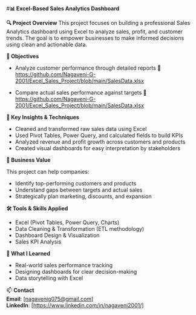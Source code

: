 #**📊 Excel-Based Sales Analytics Dashboard**

**🔍 Project Overview**
This project focuses on building a professional Sales Analytics dashboard using Excel to analyze sales, profit, and customer trends. The goal is to empower businesses to make informed decisions using clean and actionable data.  

**🎯 Objectives**
- Analyze customer performance through detailed reports 📄 https://github.com/Nagaveni-G-2001/Excel_Sales_Project/blob/main/SalesData.xlsx

- Compare actual sales performance against targets 📄 https://github.com/Nagaveni-G-2001/Excel_Sales_Project/blob/main/SalesData.xlsx


**📌 Key Insights & Techniques**  
- Cleaned and transformed raw sales data using Excel  
- Used Pivot Tables, Power Query, and calculated fields to build KPIs  
- Analyzed revenue and profit growth across customers and products  
- Created visual dashboards for easy interpretation by stakeholders  

**💼 Business Value**

This project can help companies:  
- Identify top-performing customers and products  
- Understand gaps between targets and actual sales  
- Strategically plan marketing, discounts, and expansion  

**🛠️ Tools & Skills Applied**
- Excel (Pivot Tables, Power Query, Charts)  
- Data Cleaning & Transformation (ETL methodology)  
- Dashboard Design & Visualization  
- Sales KPI Analysis  

**🧠 What I Learned** 
- Real-world sales performance tracking  
- Designing dashboards for clear decision-making  
- Data storytelling with Excel  

📫 **Contact**  
**Email**: [nagavenig075@gmail.com]  
**LinkedIn**: [https://www.linkedin.com/in/nagaveni2001/]  
